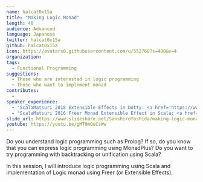 ```yaml
---
name: halcat0x15a
title: "Making Logic Monad"
length: 40
audience: Advanced
language: Japanese
twitter: halcat0x15a
github: halcat0x15a
icon: https://avatars0.githubusercontent.com/u/552760?s=400&v=4
organization:
tags:
  - Functional Programming
suggestions:
  - Those who are interested in logic programming
  - Those who want to implement monad 
contributes:
  - 
speaker_experience:
  - "ScalaMatsuri 2018 Extensible Effects in Dotty: <a href='https://www.youtube.com/watch?v=QeW8Cka28vs'>https://www.youtube.com/watch?v=QeW8Cka28vs</a>"
  - "ScalaMatsuri 2016 Freer Monad Extensible Effect in Scala: <a href='https://www.youtube.com/watch?v=xXM30PuU_bY'>https://www.youtube.com/watch?v=xXM30PuU_bY</a>"
slide_url: https://www.slideshare.net/SanshiroYoshida/making-logic-monad
youtube: https://youtu.be/gMT9mOuCsWw
---
```

Do you understand logic programming such as Prolog? If so, do you know that you can express logic programming using MonadPlus? Do you want to try programming with backtracking or unification using Scala?

In this session, I will introduce logic programming using Scala and implementation of Logic monad using Freer (or Extensible Effects).
 
